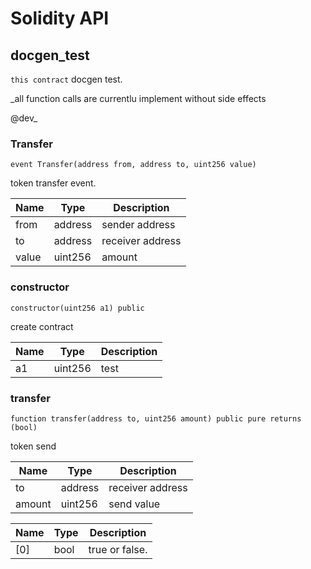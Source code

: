 # Solidity API

## docgen_test

`this contract` docgen test.

_all function calls are currentlu implement without side effects

@dev_

### Transfer

```solidity
event Transfer(address from, address to, uint256 value)
```

token transfer event.

| Name | Type | Description |
| ---- | ---- | ----------- |
| from | address | sender address |
| to | address | receiver address |
| value | uint256 | amount |

### constructor

```solidity
constructor(uint256 a1) public
```

create contract

| Name | Type | Description |
| ---- | ---- | ----------- |
| a1 | uint256 | test |

### transfer

```solidity
function transfer(address to, uint256 amount) public pure returns (bool)
```

token send

| Name | Type | Description |
| ---- | ---- | ----------- |
| to | address | receiver address |
| amount | uint256 | send value |

| Name | Type | Description |
| ---- | ---- | ----------- |
| [0] | bool | true or false. |

